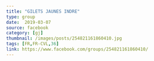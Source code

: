 ```yaml
---
title: "GILETS JAUNES INDRE"
type: group
date:  2019-03-07
source: facebook
category: [gj]
thumbnail: /images/posts/254821161860410.jpg
tags: [FR,FR-CVL,36]
link: https://www.facebook.com/groups/254821161860410/
---
```

